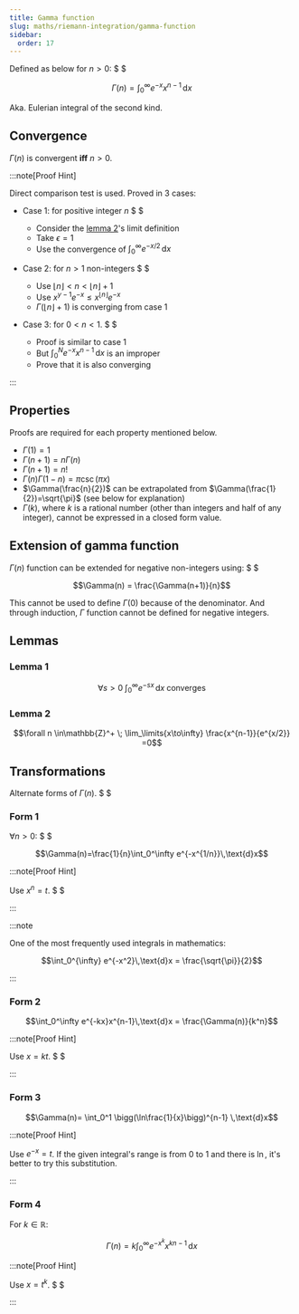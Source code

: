 ```yaml
---
title: Gamma function
slug: maths/riemann-integration/gamma-function
sidebar:
  order: 17
---
```


Defined as below for $n\gt 0$: $ $

```math
\Gamma(n)=\int_0^\infty e^{-x}x^{n-1}\,\text{d}x
```

Aka. Eulerian integral of the second kind.

## Convergence

$\Gamma(n)$ is convergent **iff** $n \gt 0$.

:::note[Proof Hint]

Direct comparison test is used. Proved in 3 cases:

- Case 1: for positive integer $n$ $ $
  - Consider the [lemma 2](#lemma-2)'s limit definition
  - Take $\epsilon=1$
  - Use the convergence of $\int_0^\infty e^{-x/2}\,\text{d}x$
- Case 2: for $n \gt 1$ non-integers $ $

  - Use $\lfloor n \rfloor \lt n \lt \lfloor n \rfloor + 1$
  - Use $x^{y-1}e^{-x} \le x^{\lfloor n \rfloor}e^{-x}$
  - $\Gamma(\lfloor n \rfloor + 1)$ is converging from case 1

- Case 3: for $0 \lt n \lt 1$. $ $
  - Proof is similar to case 1
  - But $\int_0^N e^{-x}x^{n-1}\,\text{d}x$ is an improper
  - Prove that it is also converging

:::

## Properties

Proofs are required for each property mentioned below.

- $\Gamma(1)=1$
- $\Gamma(n+1)=n\Gamma(n)$
- $\Gamma(n+1)=n!$
- $\Gamma(n) \Gamma(1-n) = \pi \csc(\pi x)$
- $\Gamma(\frac{n}{2})$ can be extrapolated from
  $\Gamma(\frac{1}{2})=\sqrt{\pi}$ (see below for explanation)
- $\Gamma(k)$, where $k$ is a rational number (other than integers and half of
  any integer), cannot be expressed in a closed form value.

## Extension of gamma function

$\Gamma(n)$ function can be extended for negative non-integers using: $ $

```math
\Gamma(n) = \frac{\Gamma(n+1)}{n}
```

This cannot be used to define $\Gamma(0)$ because of the denominator. And
through induction, $\Gamma$ function cannot be defined for negative integers.

## Lemmas

### Lemma 1

```math
\forall s \gt 0 \; \int_0^\infty e^{-sx}\,\text{d}x\;\text{converges}
```

### Lemma 2

```math
\forall n \in\mathbb{Z}^+
\;
\lim_\limits{x\to\infty}
\frac{x^{n-1}}{e^{x/2}}
=0
```

## Transformations

Alternate forms of $\Gamma(n)$. $ $

### Form 1

$\forall n \gt 0$: $ $

```math
\Gamma(n)=\frac{1}{n}\int_0^\infty e^{-x^{1/n}}\,\text{d}x
```

:::note[Proof Hint]

Use $x^n=t$. $ $

:::

:::note

One of the most frequently used integrals in mathematics:

```math
\int_0^{\infty} e^{-x^2}\,\text{d}x = \frac{\sqrt{\pi}}{2}
```

:::

### Form 2

```math
\int_0^\infty e^{-kx}x^{n-1}\,\text{d}x
=
\frac{\Gamma(n)}{k^n}
```

:::note[Proof Hint]

Use $x=kt$. $ $

:::

### Form 3

```math
\Gamma(n)=
\int_0^1 \bigg(\ln\frac{1}{x}\bigg)^{n-1} \,\text{d}x
```

:::note[Proof Hint]

Use $e^{-x}=t$. If the given integral's range is from $0$ to $1$ and there is
$\ln$, it's better to try this substitution.

:::

### Form 4

For $k\in \mathbb{R}$:

```math
\Gamma(n) = k \int_0^\infty e^{-x^k} x^{kn-1}\,\text{d}x
```

:::note[Proof Hint]

Use $x=t^k$. $ $

:::
